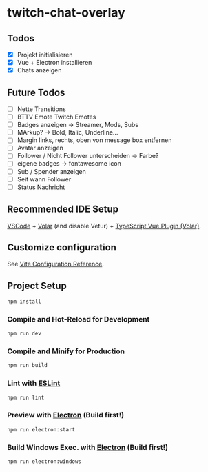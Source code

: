 # twitch-chat-overlay

## Todos
- [x] Projekt initialisieren
- [x] Vue + Electron installieren
- [x] Chats anzeigen

## Future Todos
- [ ] Nette Transitions
- [ ] BTTV Emote Twitch Emotes
- [ ] Badges anzeigen -> Streamer, Mods, Subs
- [ ] MArkup? -> Bold, Italic, Underline...
- [ ] Margin links, rechts, oben von message box entfernen
- [ ] Avatar anzeigen
- [ ] Follower / Nicht Follower unterscheiden -> Farbe?
- [ ] eigene badges -> fontawesome icon
- [ ] Sub / Spender anzeigen
- [ ] Seit wann Follower
- [ ] Status Nachricht

## Recommended IDE Setup

[VSCode](https://code.visualstudio.com/) + [Volar](https://marketplace.visualstudio.com/items?itemName=johnsoncodehk.volar) (and disable Vetur) + [TypeScript Vue Plugin (Volar)](https://marketplace.visualstudio.com/items?itemName=johnsoncodehk.vscode-typescript-vue-plugin).

## Customize configuration

See [Vite Configuration Reference](https://vitejs.dev/config/).

## Project Setup

```sh
npm install
```

### Compile and Hot-Reload for Development

```sh
npm run dev
```

### Compile and Minify for Production

```sh
npm run build
```

### Lint with [ESLint](https://eslint.org/)

```sh
npm run lint
```

### Preview with [Electron](https://www.electronjs.org/) (Build first!)

```sh
npm run electron:start
```

### Build Windows Exec. with [Electron](https://www.electronjs.org/) (Build first!)

```sh
npm run electron:windows
```
